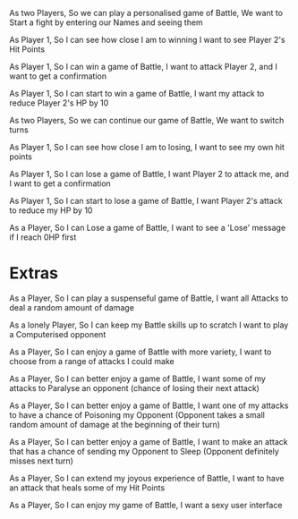 As two Players,
So we can play a personalised game of Battle,
We want to Start a fight by entering our Names and seeing them

As Player 1,
So I can see how close I am to winning
I want to see Player 2's Hit Points

As Player 1,
So I can win a game of Battle,
I want to attack Player 2, and I want to get a confirmation

As Player 1,
So I can start to win a game of Battle,
I want my attack to reduce Player 2's HP by 10

As two Players,
So we can continue our game of Battle,
We want to switch turns

As Player 1,
So I can see how close I am to losing,
I want to see my own hit points

As Player 1,
So I can lose a game of Battle,
I want Player 2 to attack me, and I want to get a confirmation

As Player 1,
So I can start to lose a game of Battle,
I want Player 2's attack to reduce my HP by 10

As a Player,
So I can Lose a game of Battle,
I want to see a 'Lose' message if I reach 0HP first


# Extras


As a Player,
So I can play a suspenseful game of Battle,
I want all Attacks to deal a random amount of damage

As a lonely Player,
So I can keep my Battle skills up to scratch
I want to play a Computerised opponent

As a Player,
So I can enjoy a game of Battle with more variety,
I want to choose from a range of attacks I could make

As a Player,
So I can better enjoy a game of Battle,
I want some of my attacks to Paralyse an opponent (chance of losing their next attack)

As a Player,
So I can better enjoy a game of Battle,
I want one of my attacks to have a chance of Poisoning my Opponent (Opponent takes a small random amount of damage at the beginning of their turn)

As a Player,
So I can better enjoy a game of Battle,
I want to make an attack that has a chance of sending my Opponent to Sleep (Opponent definitely misses next turn)

As a Player,
So I can extend my joyous experience of Battle,
I want to have an attack that heals some of my Hit Points

As a Player,
So I can enjoy my game of Battle,
I want a sexy user interface
